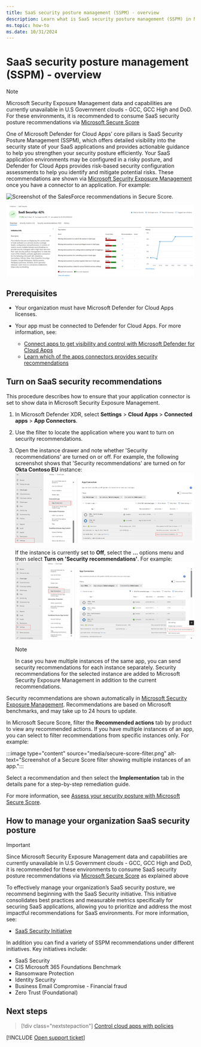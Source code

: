 ```yaml
---
title: SaaS security posture management (SSPM) - overview 
description: Learn what is SaaS security posture management (SSPM) in Microsoft Defender for cloud apps
ms.topic: how-to
ms.date: 10/31/2024
---
```


# SaaS security posture management (SSPM) - overview 

> [!NOTE]
> Microsoft Security Exposure Management data and capabilities are currently unavailable in U.S Government clouds - GCC, GCC High and DoD. For these environments, it is recommended to consume SaaS security posture recommendations via [Microsoft Secure Score](/microsoft-365/security/defender-endpoint/tvm-security-recommendation)

One of Microsoft Defender for Cloud Apps’ core pillars is SaaS Security Posture Management (SSPM), which offers detailed visibility into the security state of your SaaS applications and provides actionable guidance to help you strengthen your security posture efficiently. Your SaaS application environments may be configured in a risky posture, and Defender for Cloud Apps provides risk-based security configuration assessments to help you identify and mitigate potential risks. These recommendations are shown via [Microsoft Security Exposure Management](https://learn.microsoft.com/security-exposure-management/microsoft-security-exposure-management) once you have a connector to an application. For example:

![Screenshot of the SalesForce recommendations in Secure Score.](media/security-saas-sspm-in-secure-score-salesforce-filter.png)

![Screenshot of the SaaS security initiative.](<media/posture-overview/screenshot-of-the-saas-security-initiative-home-page.png>)

## Prerequisites

- Your organization must have Microsoft Defender for Cloud Apps licenses.
- Your app must be connected to Defender for Cloud Apps. For more information, see:

    - [Connect apps to get visibility and control with Microsoft Defender for Cloud Apps](enable-instant-visibility-protection-and-governance-actions-for-your-apps.md)
    - [Learn which of the apps connectors provides security recommendations ](enable-instant-visibility-protection-and-governance-actions-for-your-apps.md#user-app-governance-and-security-configuration-visibility)
 
## Turn on SaaS security recommendations

This procedure describes how to ensure that your application connector is set to show data in Microsoft Security Exposure Management.

1. In Microsoft Defender XDR, select **Settings** > **Cloud Apps** > **Connected apps** > **App Connectors**.

1. Use the filter to locate the application where you want to turn on security recommendations.

1. Open the instance drawer and note whether 'Security recommendations' are turned on or off. For example, the following screenshot shows that 'Security recommendations' are turned on for **Okta Contoso EU** instance:
![Screenshot of an instance where Secure Score recommendations are turned on.](<media/posture-overview/screenshot-of-an-instance-where-secure-score-recommendations-are-turned-on.png>)

    If the instance is currently set to **Off**, select the **...** options menu and then select **Turn on 'Security recommendations'**. For example:
![Screenshot of the Turn on Secure Score or 'Exposure management' recommendations option.](<media/posture-overview/screenshot-of-the-turn-on-secure-score-or-exposure-management-recommendations-option.png>)

    > [!NOTE]
    > In case you have multiple instances of the same app, you can send security recommendations for each instance separately.
Security recommendations for the selected instance are added to Microsoft Security Exposure Management in addition to the current recommendations.

Security recommendations are shown automatically in [Microsoft Security Exposure Management](/microsoft-365/security/defender/microsoft-secure-score). Recommendations are based on Microsoft benchmarks, and may take up to 24 hours to update.

In Microsoft Secure Score, filter the **Recommended actions** tab by product to view any recommended actions. If you have multiple instances of an app, you can select to filter recommendations from specific instances only. For example:

:::image type="content" source="media/secure-score-filter.png" alt-text="Screenshot of a Secure Score filter showing multiple instances of an app.":::

Select a recommendation and then select the **Implementation** tab in the details pane for a step-by-step remediation guide.

For more information, see [Assess your security posture with Microsoft Secure Score](/microsoft-365/security/defender/microsoft-secure-score-improvement-actions).


## How to manage your organization SaaS security posture

> [!IMPORTANT]
> Since Microsoft Security Exposure Management data and capabilities are currently unavailable in U.S Government clouds - GCC, GCC High and DoD, it is recommended for these environments to consume SaaS security posture recommendations via [Microsoft Secure Score](/microsoft-365/security/defender-endpoint/tvm-security-recommendation) as explained above

To effectively manage your organization’s SaaS security posture, we recommend beginning with the SaaS Security initiative. This initiative consolidates best practices and measurable metrics specifically for securing SaaS applications, allowing you to prioritize and address the most impactful recommendations for SaaS environments. For more information, see:

- [SaaS Security Initiative](https://learn.microsoft.com/defender-cloud-apps/saas-security-initiative)

In addition you can find a variety of SSPM recommendations under different initiatives. Key initiatives include:

- SaaS Security
- CIS Microsoft 365 Foundations Benchmark
- Ransomware Protection
- Identity Security
- Business Email Compromise - Financial fraud
- Zero Trust (Foundational)


## Next steps

> [!div class="nextstepaction"]
> [Control cloud apps with policies](control-cloud-apps-with-policies.md)

[!INCLUDE [Open support ticket](includes/support.md)]
